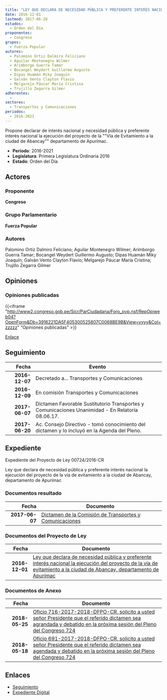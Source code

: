 ```yaml
---
title: "LEY QUE DECLARA DE NECESIDAD PÚBLICA Y PREFERENTE INTERÉS NACIONAL LA EJECUCIÓN DEL PROYECTO DE LA VÍA DE EVITAMIENTO A LA CIUDAD DE ABANCAY, DEPARTAMENTO DE APURÍMAC"
date: 2016-12-01
lastmod: 2017-06-20
estados: 
  - Orden del Día
proponentes: 
  - Congreso
grupos: 
  - Fuerza Popular
autores: 
  - Palomino Ortiz Dalmiro Feliciano
  - Aguilar Montenegro Wilmer
  - Arimborgo Guerra Tamar
  - Bocangel Weydert Guillermo Augusto
  - Dipas Huamán Miky Joaquín
  - Galván Vento Clayton Flavio
  - Melgarejo Páucar María Cristina
  - Trujillo Zegarra Gilmer
adherentes: 
  - 
sectores: 
  - Transportes y Comunicaciones
periodos: 
  - 2016-2021
---
```


Propone declarar de interés nacional y necesidad pública y preferente interés nacional la ejecución del proyecto de la ""Vía de Evitamiento a la ciudad de Abancay"" departamento de Apurímac.

- **Periodo**: 2016-2021
- **Legislatura**: Primera Legislatura Ordinaria 2016
- **Estado**: Orden del Día

## Actores

### Proponente

**Congreso**

### Grupo Parlamentario

**Fuerza Popular**

### Autores

Palomino Ortiz Dalmiro Feliciano; Aguilar Montenegro Wilmer; Arimborgo Guerra Tamar; Bocangel Weydert Guillermo Augusto; Dipas Huamán Miky Joaquín; Galván Vento Clayton Flavio; Melgarejo Páucar María Cristina; Trujillo Zegarra Gilmer


## Opiniones

### Opiniones publicadas

{{<iframe "http://www2.congreso.gob.pe/Sicr/ParCiudadana/Foro_pvp.nsf/RepOpiweb04?OpenForm&Db=3916221DA5F405300525807C0068BE9B&View=yyyy&Col=zzzzz" "Opiniones publicadas" >}}

[Enlace](http://www2.congreso.gob.pe/Sicr/ParCiudadana/Foro_pvp.nsf/RepOpiweb04?OpenForm&Db=3916221DA5F405300525807C0068BE9B&View=yyyy&Col=zzzzz)

## Seguimiento

| Fecha | Evento |
|------:|--------|
| **2016-12-07** | Decretado a... Transportes y Comunicaciones|
| **2016-12-09** | En comisión Transportes y Comunicaciones|
| **2017-06-07** | Dictamen Favorable Sustitutorio Transportes y Comunicaciones Unanimidad - En Relatoría 08.06.17.|
| **2017-06-20** | Ac. Consejo Directivo - tomó conocimiento del dictamen y lo incluyó en la Agenda del Pleno.|


## Expediente

Expediente del Proyecto de Ley 00724/2016-CR

Ley que declara de necesidad pública y preferente interés nacional la ejecución del proyecto de la vía de evitamiento a la ciudad de Abancay, departamento de Apurímac


### Documentos resultado

| Fecha | Documento |
|------:|--------|
| **2017-06-07** | [Dictamen de la Comisión de Transportes y Comunicaciones](http://www.leyes.congreso.gob.pe/Documentos/2016_2021/Dictamenes/Proyectos_de_Ley/00724DC23MAY20170607.pdf) |

### Documentos del Proyecto de Ley

| Fecha | Documento |
|------:|--------|
| **2016-12-01** | [Ley que declara de necesidad pública y preferente interés nacional la ejecución del proyecto de la vía de evitamiento a la ciudad de Abancay, departamento de Apurímac](http://www.leyes.congreso.gob.pe/Documentos/2016_2021/Proyectos_de_Ley_y_de_Resoluciones_Legislativas/PL0072420161201.pdf) |

### Documentos de Anexo

| Fecha | Documento |
|------:|--------|
| **2018-05-25** | [Oficio 716-2017-2018-DFPO-CR, solicito a usted señor Presidente que el referido dictamen sea agrandada y debatido en la próxima sesión del Pleno del Congreso 724](http://www.leyes.congreso.gob.pe/Documentos/2016_2021/Oficios/Congresistas/OFICIO-716-2017-2018-DFPO-CR.pdf) |
| **2018-05-18** | [Oficio 691-2017-2018-DFPO-CR, solicito a usted señor Presidente que el referido dictamen sea agendada y debatido en la próxima sesión del Pleno del Congreso 724](http://www.leyes.congreso.gob.pe/Documentos/2016_2021/Oficios/Congresistas/OFICIO-691-2017-2018-DFPO-CR.pdf) |

## Enlaces 

- [Seguimiento](http://www2.congreso.gob.pehttp://www2.congreso.gob.pe/Sicr/TraDocEstProc/CLProLey2016.nsf/f7fff46988ca05b1052578e100829cc7/90598e29904fae170525807c00728ec8?OpenDocument)
- [Expediente Digital](http://www2.congreso.gob.pehttp://www2.congreso.gob.pe/Sicr/TraDocEstProc/CLProLey2016.nsf/f7fff46988ca05b1052578e100829cc7/90598e29904fae170525807c00728ec8?OpenDocument&Click=05257FB7005EB655.eb71d0cf91d8294e05256cdf006b5706/$Body/0.1C6C)

